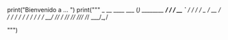 print("Bienvenido a ... ")
print("""              _                  __
   ____ ___  (_)  ________  ____/ /
  / __ `__ \/ /  / ___/ _ \/ __  /
 / / / / / / /  / /  /  __/ /_/ /
/_/ /_/ /_/_/  /_/   \___/\__,_/

""")     
